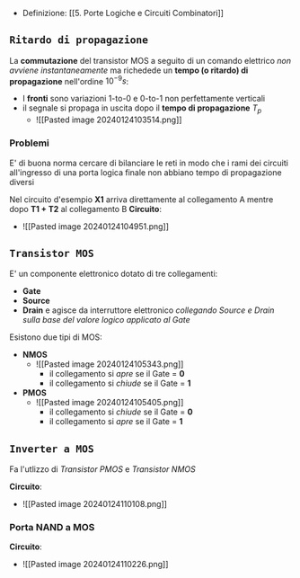 - Definizione: [[5. Porte Logiche e Circuiti Combinatori]]
## `Ritardo di propagazione`
La **commutazione** del transistor MOS a seguito di  un comando elettrico *non avviene instantaneamente* ma richedede un **tempo (o ritardo) di propagazione** nell'ordine $10^{-9}s$:
- I **fronti** sono variazioni 1-to-0 e 0-to-1 non perfettamente verticali
- il segnale si propaga in uscita dopo il **tempo di propagazione** $T_p$
	- ![[Pasted image 20240124103514.png]]
### Problemi
E' di buona norma cercare di bilanciare le reti in modo che i rami dei circuiti all'ingresso di una porta logica finale non abbiano tempo di propagazione diversi

Nel circuito d'esempio **X1** arriva direttamente al collegamento A mentre dopo **T1 + T2** al collegamento B
**Circuito**:
- ![[Pasted image 20240124104951.png]]
## `Transistor MOS`
E' un componente elettronico dotato di tre collegamenti:
- **Gate**
- **Source**
- **Drain**
e agisce da interruttore elettronico *collegando Source e Drain sulla base del valore logico applicato al Gate*

Esistono due tipi di MOS:
- **NMOS**
	- ![[Pasted image 20240124105343.png]]
		- il collegamento si *apre* se il Gate = **0**
		- il collegamento si *chiude* se il Gate = **1**
- **PMOS**
	- ![[Pasted image 20240124105405.png]]
		- il collegamento si *chiude* se il Gate = **0**
		- il collegamento si *apre* se il Gate = **1**
## `Inverter a MOS`
Fa l'utlizzo di *Transistor PMOS* e *Transistor NMOS*

**Circuito**:
- ![[Pasted image 20240124110108.png]]
### Porta NAND a MOS
**Circuito**:
- ![[Pasted image 20240124110226.png]]
